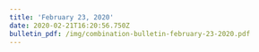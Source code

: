 ```yaml
---
title: 'February 23, 2020'
date: 2020-02-21T16:20:56.750Z
bulletin_pdf: /img/combination-bulletin-february-23-2020.pdf
---
```


